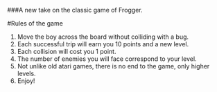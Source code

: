 ###A new take on the classic game of Frogger.

#Rules of the game
1. Move the boy across the board without colliding with a bug.
2. Each successful trip will earn you 10 points and a new level.
3. Each collision will cost you 1 point.
4. The number of enemies you will face correspond to your level.
5. Not unlike old atari games, there is no end to the game, only higher levels.
6. Enjoy!

